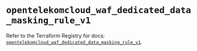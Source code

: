 # `opentelekomcloud_waf_dedicated_data_masking_rule_v1`

Refer to the Terraform Registry for docs: [`opentelekomcloud_waf_dedicated_data_masking_rule_v1`](https://registry.terraform.io/providers/opentelekomcloud/opentelekomcloud/1.36.28/docs/resources/waf_dedicated_data_masking_rule_v1).
